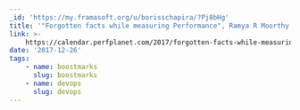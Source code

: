```yaml
---
_id: 'https://my.framasoft.org/u/borisschapira/?Pj8bHg'
title: '"Forgotten facts while measuring Performance", Ramya R Moorthy #devops'
link: >-
    https://calendar.perfplanet.com/2017/forgotten-facts-while-measuring-performance/
date: '2017-12-26'
tags:
    - name: boostmarks
      slug: boostmarks
    - name: devops
      slug: devops
---
```


<div class="markdown"><p></p></div>

